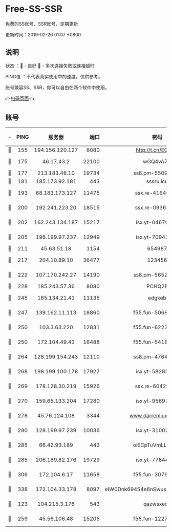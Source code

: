# Free-SS-SSR

免费的SS账号、SSR账号，定期更新

更新时间：2019-02-26 01:07 +0800

## 说明

状态     ：🙂 - 良好 🙁 - 多次连接失败或连接超时

PING值   ：不代表真实使用中的速度，仅供参考。

账号兼容SS、SSR，你可以自由在两个软件中使用。

👉[扫码页面](https://liesauer.github.io/free-ss-ssr.github.io/)👈

## 账号

|-|PING|服务器|端口|密码|加密方式|区域|
|:----:|:----:|:-----:|-----:|:----:|:----:|:----:|
|🙂|155|194.156.120.127|8080|http://t.cn/EGJIyrl|rc4-md5|RU|
|🙂|175|46.17.43.2|22100|wGQ4vA7D|aes-256-gcm|RU|
|🙂|177|213.183.48.10|19734|ss8.pm-55096385|rc4-md5|RU|
|🙂|181|185.173.92.181|443|sssru.icu|rc4-md5|RU|
|🙂|193|68.183.173.127|11475|ssx.re-41649202|aes-256-cfb|US|
|🙂|200|192.241.223.20|18515|ssx.re-09362839|aes-256-cfb|US|
|🙂|202|162.243.134.187|15217|isx.yt-04670550|aes-256-cfb|US|
|🙂|205|198.199.97.237|12949|isx.yt-70943099|aes-256-cfb|US|
|🙂|211|45.63.51.18|1154|654987|chacha20|US|
|🙂|217|204.10.89.10|36477|123456|aes-256-cfb|US|
|🙂|222|107.170.242.27|14190|ss8.pm-56526890|aes-256-cfb|US|
|🙂|228|185.243.57.36|8080|PCHQ2E|rc4-md5|US|
|🙂|245|185.134.21.41|11135|edgkeb|aes-256-cfb|GB|
|🙂|247|139.162.11.113|18860|f55.fun-50686264|aes-256-cfb|SG|
|🙂|250|103.3.63.220|12831|f55.fun-62237207|aes-256-cfb|SG|
|🙂|250|172.104.49.43|16488|f55.fun-54186310|aes-256-cfb|SG|
|🙂|264|128.199.154.243|12110|ss8.pm-47641220|aes-256-cfb|SG|
|🙂|268|198.199.100.178|17927|isx.yt-58285902|aes-256-cfb|US|
|🙂|269|178.128.30.219|15926|ssx.re-60429787|aes-256-cfb|SG|
|🙂|270|159.65.133.204|17280|isx.yt-95697435|aes-256-cfb|SG|
|🙂|278|45.76.124.108|3344|www.darrenliuwei.com|aes-256-cfb|AU|
|🙂|280|128.199.97.239|10036|isx.yt-31002701|aes-256-cfb|SG|
|🙂|285|66.42.93.189|443|oiECpTuVmLLxk4Ts|aes-256-cfb|US|
|🙂|285|206.189.82.176|19729|isx.yt-77844520|aes-256-cfb|SG|
|🙂|306|172.104.6.17|11658|f55.fun-30764636|aes-256-cfb|US|
|🙂|338|172.104.33.178|8097|eIW0Dnk69454e6nSwuspv9DmS201tQ0D|aes-256-cfb|SG|
|🙁|123|104.215.3.176|543|qazwsxedc|aes-256-gcm|JP|
|🙁|259|45.56.106.48|15205|f55.fun-12278228|aes-256-cfb|US|
